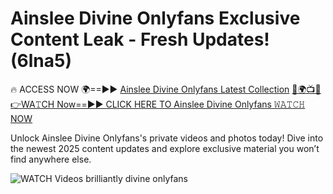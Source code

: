 # Ainslee Divine Onlyfans Exclusive Content Leak - Fresh Updates! (6lna5)

🔥 ACCESS NOW 🌍==►► <a href="https://tinyurl.com/3fjeunct" rel="nofollow">Ainslee Divine Onlyfans Latest Collection</a></h3>
[🔴🌍📺📱👉WA𝚃CH Now==►► CLICK HERE TO Ainslee Divine Onlyfans 𝚆𝙰𝚃𝙲𝙷 NOW](https://tinyurl.com/3fjeunct)

Unlock Ainslee Divine Onlyfans's private videos and photos today! Dive into the newest 2025 content updates and explore exclusive material you won’t find anywhere else.


<a href="https://tinyurl.com/3fjeunct" rel="nofollow" data-target="animated-image.originalLink"><img src="https://camo.githubusercontent.com/8a4f000d20f83aca3bf7ec5f350d767afa0574a8a352519fd8cfa583a6f93a33/68747470733a2f2f692e696d6775722e636f6d2f644a486b345a712e676966" alt="WATCH Videos" data-canonical-src="https://i.imgur.com/dJHk4Zq.gif" style="max-width: 100%; display: inline-block;" data-target="animated-image.originalImage"></a>
brilliantly divine onlyfans